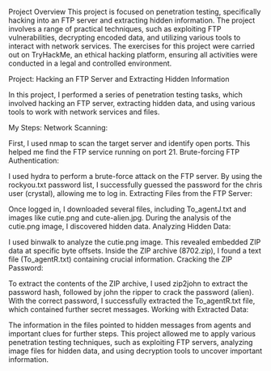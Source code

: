 Project Overview
This project is focused on penetration testing, specifically hacking into an FTP server and extracting hidden information. The project involves a range of practical techniques, such as exploiting FTP vulnerabilities, decrypting encoded data, and utilizing various tools to interact with network services. The exercises for this project were carried out on TryHackMe, an ethical hacking platform, ensuring all activities were conducted in a legal and controlled environment.


Project: Hacking an FTP Server and Extracting Hidden Information

In this project, I performed a series of penetration testing tasks, which involved hacking an FTP server, extracting hidden data, and using various tools to work with network services and files.

My Steps:
Network Scanning:

First, I used nmap to scan the target server and identify open ports. This helped me find the FTP service running on port 21.
Brute-forcing FTP Authentication:

I used hydra to perform a brute-force attack on the FTP server. By using the rockyou.txt password list, I successfully guessed the password for the chris user (crystal), allowing me to log in.
Extracting Files from the FTP Server:

Once logged in, I downloaded several files, including To_agentJ.txt and images like cutie.png and cute-alien.jpg.
During the analysis of the cutie.png image, I discovered hidden data.
Analyzing Hidden Data:

I used binwalk to analyze the cutie.png image. This revealed embedded ZIP data at specific byte offsets.
Inside the ZIP archive (8702.zip), I found a text file (To_agentR.txt) containing crucial information.
Cracking the ZIP Password:

To extract the contents of the ZIP archive, I used zip2john to extract the password hash, followed by john the ripper to crack the password (alien).
With the correct password, I successfully extracted the To_agentR.txt file, which contained further secret messages.
Working with Extracted Data:

The information in the files pointed to hidden messages from agents and important clues for further steps.
This project allowed me to apply various penetration testing techniques, such as exploiting FTP servers, analyzing image files for hidden data, and using decryption tools to uncover important information.
